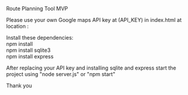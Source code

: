 Route Planning Tool MVP 

Please use your own Google maps API key at (API_KEY) in index.html at location :
<script src="https://maps.googleapis.com/maps/api/js?key=(API_KEY)&callback=initMap" async defer></script>


Install these dependencies:                                                                                                                                                                                                                
npm install                                                                                                                                                                                                                       
npm install sqlite3                                                           
npm install express

After replacing your API key and installing sqlite and express start the project using "node server.js" or "npm start" 

Thank you
